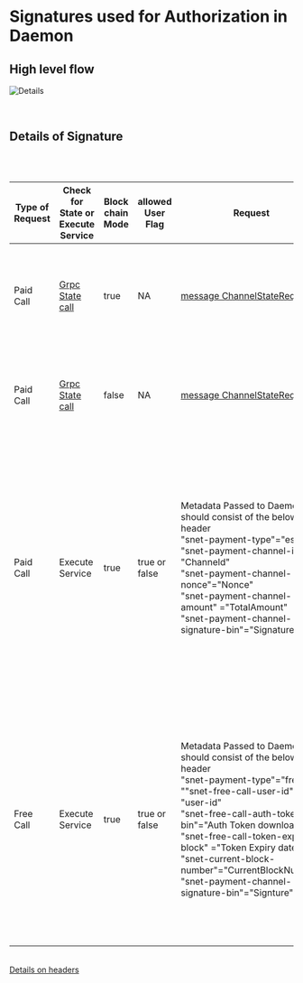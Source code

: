 # Signatures used for Authorization in Daemon

## High level flow
![Details](signature_diagram.png?raw=true "Title")


<BR>

## Details of Signature

<BR>
<BR>


| Type of Request | Check for State or Execute Service                                                             | Block chain Mode | allowed User Flag | Request                     | Signature expected                                                                                                                                                | Method Called                                                                 | Response sent             | Comments                                                                                                                                                                                                                                                                                                                                                                                                                                                                                                                                |
|-----------------|------------------------------------------------------------------------------------------------|------------------|-------------------|-----------------------------|-------------------------------------------------------------------------------------------------------------------------------------------------------------------|-------------------------------------------------------------------------------|---------------------------|-----------------------------------------------------------------------------------------------------------------------------------------------------------------------------------------------------------------------------------------------------------------------------------------------------------------------------------------------------------------------------------------------------------------------------------------------------------------------------------------------------------------------------------------|
| Paid Call       | [Grpc State call](https://github.com/singnet/snet-daemon/blob/master/escrow/state_service.proto) | true          | NA                | [message ChannelStateRequest](https://github.com/singnet/snet-daemon/blob/master/escrow/state_service.proto#L20-L30) |"__get_channel_state"+MpeAddress+channelID+CurrentBlockNumber<BR> [Bytes Constructed](https://github.com/singnet/snet-daemon/blob/master/escrow/state_service.go#L79-L84)| [rpc GetChannelState\(ChannelStateRequest\) returns \(ChannelStateReply\) \{\}](https://github.com/singnet/snet-daemon/blob/master/escrow/state_service.proto#L14-L17) | [message ChannelStateReply](https://github.com/singnet/snet-daemon/blob/master/escrow/state_service.proto#L36-L53) | Only channel signer/sender/receiver can get latest channel state . Current Block Number passed needs to be +-10 from the latest block number retrieved from the blockchain                                                                                                                                                                                                                                                                                                                                                              |
| Paid Call       | [Grpc State call](https://github.com/singnet/snet-daemon/blob/master/escrow/state_service.proto) | false          | NA                | [message ChannelStateRequest](https://github.com/singnet/snet-daemon/blob/master/escrow/state_service.proto#L20-L30) | NA| [rpc GetChannelState\(ChannelStateRequest\) returns \(ChannelStateReply\) \{\}](https://github.com/singnet/snet-daemon/blob/master/escrow/state_service.proto#L14-L17) | [message ChannelStateReply](https://github.com/singnet/snet-daemon/blob/master/escrow/state_service.proto#L36-L53) | Same response is sent every time,Caller would not know if the block chain mode is enabled or disabled.The Signature sent is ignored.                                                                                                                                                                                                                                                                                                                                                                                                    |
|Paid Call|Execute Service |true|true or false|Metadata Passed to Daemon should consist of the below header<br> "snet-payment-type"="escrow" <br>"snet-payment-channel-id" = "Channeld"<br> "snet-payment-channel-nonce"="Nonce"<br> "snet-payment-channel-amount" ="TotalAmount"<br> "snet-payment-channel-signature-bin"="Signature"|"__MPE_claim_message"+MpeContractAddress+ChannelID+ChannelNonce+SignedAmount<br>[Bytes Constructed](https://github.com/singnet/snet-daemon/blob/3fb726ac903888efd03de4443f06a5cd294ae9f9/escrow/validation.go#L173-L179)|Call to the method in Service |Response sent by Service | Only channel signer/sender can sign.<br>, Please note the Total Amount = Amount (retrieved from State call) + Price of the current call , latest nonce is also retrieved from the state call<br>if the allowed_user flag is true , then Make sure the Signer is also in the list of allowed users defined in the Daemon config.<br>Please note the [allowed user flag](https://github.com/singnet/snet-daemon/blob/master/README.md#allowed_users_flag) is applicable only in test networks like sepolia/goerli etc; but not in mainnet |
|Free Call|Execute Service |true|true or false|Metadata Passed to Daemon should consist of the below header<br> "snet-payment-type"="freecall" <br>""snet-free-call-user-id" = "user-id"<br> "snet-free-call-auth-token-bin"="Auth Token downloaded"<br> "snet-free-call-token-expiry-block" ="Token Expiry date"<br> "snet-current-block-number"="CurrentBlockNumber" <br>"snet-payment-channel-signature-bin"="Signture"| Signature = "__prefix_free_trial"+"user-id"+"organization_id"+"service_id"+BlockNumber+"AuthToken", now check if Auth-token = "user@mail"+"user-public-key"+ "token_issue_date"<br>from the first signature get the user-public-key, and use this to validate the AuthToken<br>[Bytes Constructed](https://github.com/singnet/snet-daemon/blob/3fb726ac903888efd03de4443f06a5cd294ae9f9/escrow/validation.go#L173-L179)|Call to the method in Service |Response sent by Service | Only channel signer/sender can sign.<br>, Please note the Total Amount = Amount (retrieved from State call) + Price of the current call , latest nonce is also retrieved from the state call<br>if the allowed_user flag is true , then Make sure the Signer is also in the list of allowed users defined in the Daemon config.<br>Please note the [allowed user flag](https://github.com/singnet/snet-daemon/blob/master/README.md#allowed_users_flag) is applicable only in test networks like sepolia/goerli etc; but not in mainnet |

<br>[Details on headers](https://github.com/singnet/snet-daemon/blob/master/handler/interceptors.go#L24-L43)

